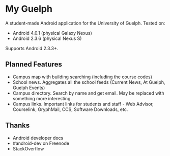 # My Guelph

A student-made Android application for the University of Guelph.
Tested on:
* Android 4.0.1 (physical Galaxy Nexus)
* Android 2.3.6 (physical Nexus S)

Supports Android 2.3.3+.

## Planned Features
* Campus map with building searching (including the course codes)
* School news. Aggregates all the school feeds (Current News, At Guelph, Guelph Events)
* Campus directory. Search by name and get email. May be replaced with something more interesting.
* Campus links. Important links for students and staff - Web Advisor, Courselink, GryphMail, CCS, Software Downloads, etc.

## Thanks
* Android developer docs
* \#android-dev on Freenode
* StackOverflow
